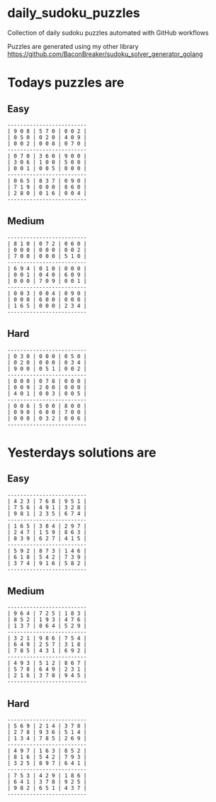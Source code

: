 
# daily_sudoku_puzzles 

Collection of daily sudoku puzzles automated with GitHub workflows 

Puzzles are generated using my other library https://github.com/BaconBreaker/sudoku_solver_generator_golang 
 

# Todays puzzles are 

## Easy 

```
-------------------------
| 9 0 8 | 5 7 0 | 0 0 2 | 
| 0 5 0 | 0 2 0 | 4 0 9 | 
| 0 0 2 | 0 0 8 | 0 7 0 | 
-------------------------
| 0 7 0 | 3 6 0 | 9 0 0 | 
| 3 0 6 | 1 0 0 | 5 0 0 | 
| 0 0 1 | 0 0 5 | 0 0 0 | 
-------------------------
| 0 6 5 | 8 3 7 | 0 9 0 | 
| 7 1 9 | 0 0 0 | 8 6 0 | 
| 2 8 0 | 0 1 6 | 0 0 4 | 
-------------------------
```
## Medium 

```
-------------------------
| 8 1 0 | 0 7 2 | 0 6 0 | 
| 0 0 0 | 0 0 0 | 0 0 2 | 
| 7 0 0 | 0 0 0 | 5 1 0 | 
-------------------------
| 6 9 4 | 0 1 0 | 0 0 0 | 
| 0 0 1 | 0 4 0 | 6 0 9 | 
| 0 0 0 | 7 0 9 | 0 0 1 | 
-------------------------
| 0 0 3 | 0 0 4 | 0 9 0 | 
| 0 0 0 | 6 0 0 | 0 0 0 | 
| 1 6 5 | 0 0 0 | 2 3 4 | 
-------------------------
```
## Hard 

```
-------------------------
| 0 3 0 | 0 0 0 | 0 5 0 | 
| 0 2 0 | 0 0 0 | 0 3 4 | 
| 9 0 0 | 0 5 1 | 0 0 2 | 
-------------------------
| 0 0 0 | 0 7 8 | 0 0 0 | 
| 0 0 9 | 2 0 0 | 0 0 0 | 
| 4 0 1 | 0 0 3 | 0 0 5 | 
-------------------------
| 0 0 6 | 5 0 0 | 8 0 0 | 
| 0 9 0 | 6 0 0 | 7 0 0 | 
| 0 0 0 | 0 3 2 | 0 0 6 | 
-------------------------
```
# Yesterdays solutions are 

## Easy 

```
-------------------------
| 4 2 3 | 7 6 8 | 9 5 1 | 
| 7 5 6 | 4 9 1 | 3 2 8 | 
| 9 8 1 | 2 3 5 | 6 7 4 | 
-------------------------
| 1 6 5 | 3 8 4 | 2 9 7 | 
| 2 4 7 | 1 5 9 | 8 6 3 | 
| 8 3 9 | 6 2 7 | 4 1 5 | 
-------------------------
| 5 9 2 | 8 7 3 | 1 4 6 | 
| 6 1 8 | 5 4 2 | 7 3 9 | 
| 3 7 4 | 9 1 6 | 5 8 2 | 
-------------------------
```
## Medium 

```
-------------------------
| 9 6 4 | 7 2 5 | 1 8 3 | 
| 8 5 2 | 1 9 3 | 4 7 6 | 
| 1 3 7 | 8 6 4 | 5 2 9 | 
-------------------------
| 3 2 1 | 9 8 6 | 7 5 4 | 
| 6 4 9 | 2 5 7 | 3 1 8 | 
| 7 8 5 | 4 3 1 | 6 9 2 | 
-------------------------
| 4 9 3 | 5 1 2 | 8 6 7 | 
| 5 7 8 | 6 4 9 | 2 3 1 | 
| 2 1 6 | 3 7 8 | 9 4 5 | 
-------------------------
```
## Hard 

```
-------------------------
| 5 6 9 | 2 1 4 | 3 7 8 | 
| 2 7 8 | 9 3 6 | 5 1 4 | 
| 1 3 4 | 7 8 5 | 2 6 9 | 
-------------------------
| 4 9 7 | 1 6 3 | 8 5 2 | 
| 8 1 6 | 5 4 2 | 7 9 3 | 
| 3 2 5 | 8 9 7 | 6 4 1 | 
-------------------------
| 7 5 3 | 4 2 9 | 1 8 6 | 
| 6 4 1 | 3 7 8 | 9 2 5 | 
| 9 8 2 | 6 5 1 | 4 3 7 | 
-------------------------
```

